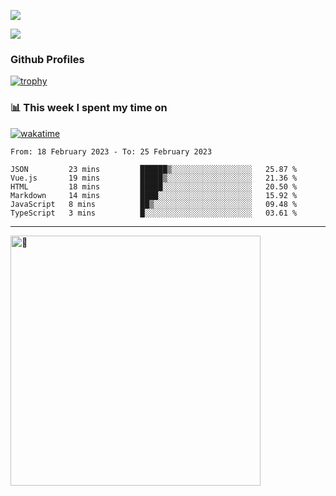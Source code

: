 ![](https://github-readme-activity-graph.cyclic.app/graph?username=WangGuibin&theme=github)

<img src="https://count.getloli.com/get/@WangGuibin.github.readme">

### Github Profiles 

[![trophy](https://github-profile-trophy.vercel.app/?username=WangGuibin&row=3&column=3&margin-w=15&margin-h=15&no-bg=true)](https://github.com/ryo-ma/github-profile-trophy)


### 📊 This week I spent my time on
 [![wakatime](https://wakatime.com/badge/user/407c6d8e-2c17-4c11-a4b0-1564a6f89458.svg)](https://wakatime.com/@407c6d8e-2c17-4c11-a4b0-1564a6f89458) 
<!-- [![CoderWGB's wakatime stats](https://github-readme-stats.vercel.app/api/wakatime?username=407c6d8e-2c17-4c11-a4b0-1564a6f89458)](https://github.com/WangGuibin/WangGuibin) -->


<!--START_SECTION:waka-->

```text
From: 18 February 2023 - To: 25 February 2023

JSON         23 mins         ██████▒░░░░░░░░░░░░░░░░░░   25.87 %
Vue.js       19 mins         █████▒░░░░░░░░░░░░░░░░░░░   21.36 %
HTML         18 mins         █████░░░░░░░░░░░░░░░░░░░░   20.50 %
Markdown     14 mins         ████░░░░░░░░░░░░░░░░░░░░░   15.92 %
JavaScript   8 mins          ██▒░░░░░░░░░░░░░░░░░░░░░░   09.48 %
TypeScript   3 mins          █░░░░░░░░░░░░░░░░░░░░░░░░   03.61 %
```

<!--END_SECTION:waka-->

---


<img alt="🦑" align="left"  width="400px" src="https://cdn.jsdelivr.net/gh/WangGuibin/WangGuibin@master/metrics.svg">
<!-- <img alt="🦑" align="left" width="400px" src="https://cdn.jsdelivr.net/gh/WangGuibin/WangGuibin@master/metrics.additional.svg"> -->


